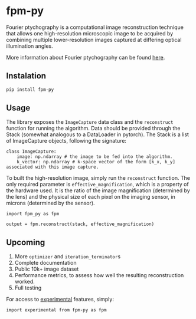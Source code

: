 # fpm-py

Fourier ptychography is a computational image reconstruction technique that allows one high-resolution microscopic image to be acquired by combining multiple lower-resolution images captured at differing optical illumination angles.

More information about Fourier ptychography can be found [here](https://en.wikipedia.org/wiki/Fourier_ptychography).

## Instalation

```bash
pip install fpm-py
```

## Usage

The library exposes the `ImageCapture` data class and the `reconstruct` function for running the algorithm. Data should be provided through the Stack (somewhat analogous to a DataLoader in pytorch). The Stack is a list of ImageCapture objects, following the signature:

```python3
class ImageCapture:
    image: np.ndarray # the image to be fed into the algorithm.
    k_vector: np.ndarray # k-space vector of the form [k_x, k_y] associated with this image capture.
```

To built the high-resolution image, simply run the `reconstruct` function. The only required parameter is `effective_magnification`, which is a property of the hardware used. It is the ratio of the image magnification (determined by the lens) and the physical size of each pixel on the imaging sensor, in microns (determined by the sensor).

```python3
import fpm_py as fpm

output = fpm.reconstruct(stack, effective_magnification)
```

## Upcoming

1. More `optimizer` and `iteration_terminator`s
2. Complete documentation
3. Public 10k+ image dataset
4. Performance metrics, to assess how well the resulting reconstruction worked.
5. Full testing

For access to [experimental](https://github.com/rspcunningham/fpm-py/fpm_py/experimental) features, simply:

```python3
import experimental from fpm-py as fpm
```
